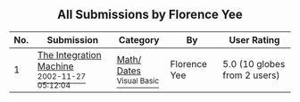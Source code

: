 ﻿<div align="center">

## All Submissions by Florence Yee

</div>

No.  | Submission | Category | By   | User Rating
---- | ---------- | -------- | ---- | -----------
1 | [The Integration Machine<br /><sup>2002-11-27 05:12:04</sup>](https://github.com/Planet-Source-Code/florence-yee-the-integration-machine__1-41083) | [Math/ Dates<br /><sup>Visual Basic</sup>](../ByCategory/math-dates__1-37.md) | Florence Yee | 5.0 (10 globes from 2 users)
